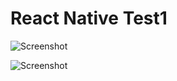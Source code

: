 # React Native Test1


![Screenshot](https://github.com/alexiTakov/reactNative-test1/blob/master/reactNative-app2.png?raw=true)

![Screenshot](https://github.com/alexiTakov/reactNative-test1/blob/master/reactNative-app.png?raw=true)
